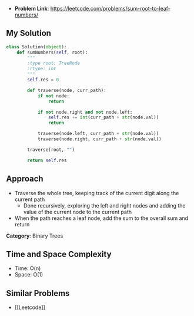 - **Problem Link**:  https://leetcode.com/problems/sum-root-to-leaf-numbers/


## My Solution
```python
class Solution(object):
    def sumNumbers(self, root):
        """
        :type root: TreeNode
        :rtype: int
        """
        self.res = 0 

        def traverse(node, curr_path):
            if not node:
                return

            if not node.right and not node.left:
                self.res += int(curr_path + str(node.val))
                return

            traverse(node.left, curr_path + str(node.val))
            traverse(node.right, curr_path + str(node.val))

        traverse(root, "")

        return self.res

```

## Approach
- Traverse the whole tree, keeping track of the current digit along the current path
	- Done recursively, exploring the left and right nodes and adding the value of the current node to the current path
- When the path reaches a leaf node, add the sum to the overall sum and return

**Category**: Binary Trees


## Time and Space Complexity
- Time: O(n)
- Space: O(1)
## Similar Problems
- [[Leetcode]]